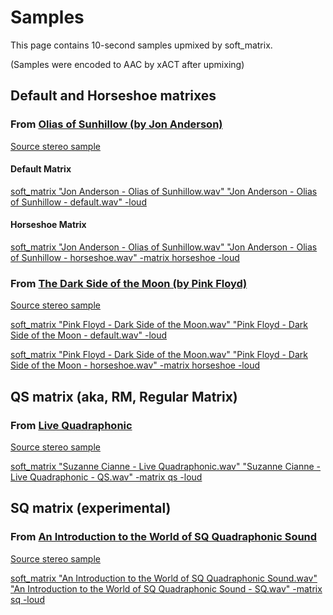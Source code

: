 # Samples

This page contains 10-second samples upmixed by soft_matrix.

(Samples were encoded to AAC by xACT after upmixing)

## Default and Horseshoe matrixes

### From [Olias of Sunhillow (by Jon Anderson)]((https://en.wikipedia.org/wiki/Olias_of_Sunhillow))

[Source stereo sample](<Samples/Jon Anderson - Olias of Sunhillow.m4a> "download")

#### Default Matrix

[soft_matrix "Jon Anderson - Olias of Sunhillow.wav" "Jon Anderson - Olias of Sunhillow - default.wav" -loud](<Samples/Jon Anderson - Olias of Sunhillow - default.m4a>)

#### Horseshoe Matrix

[soft_matrix "Jon Anderson - Olias of Sunhillow.wav" "Jon Anderson - Olias of Sunhillow - horseshoe.wav" -matrix horseshoe -loud](<Samples/Jon Anderson - Olias of Sunhillow - horseshoe.m4a>)

### From [The Dark Side of the Moon (by Pink Floyd)](https://en.wikipedia.org/wiki/The_Dark_Side_of_the_Moon)

[Source stereo sample](<Samples/Pink Floyd - Dark Side of the Moon.m4a>)

[soft_matrix "Pink Floyd - Dark Side of the Moon.wav" "Pink Floyd - Dark Side of the Moon - default.wav" -loud](<Samples/Pink Floyd - Dark Side of the Moon - default.m4a>)

[soft_matrix "Pink Floyd - Dark Side of the Moon.wav" "Pink Floyd - Dark Side of the Moon - horseshoe.wav" -matrix horseshoe -loud](<Samples/Pink Floyd - Dark Side of the Moon - horseshoe.m4a>)

## QS matrix (aka, RM, Regular Matrix)

### From [Live Quadraphonic](https://www.cykik.com/quad/ciani)

[Source stereo sample](<Samples/Suzanne Cianne - Live Quadraphonic.m4a>)

[soft_matrix "Suzanne Cianne - Live Quadraphonic.wav" "Suzanne Cianne - Live Quadraphonic - QS.wav" -matrix qs -loud](<Samples/Suzanne Cianne - Live Quadraphonic - QS.m4a>)

## SQ matrix (experimental)

### From [An Introduction to the World of SQ Quadraphonic Sound](https://www.youtube.com/watch?v=WMALh1tMklQ)

[Source stereo sample](<Samples/An Introduction to the World of SQ Quadraphonic Sound.m4a>)

[soft_matrix "An Introduction to the World of SQ Quadraphonic Sound.wav" "An Introduction to the World of SQ Quadraphonic Sound - SQ.wav" -matrix sq -loud](<Samples/An Introduction to the World of SQ Quadraphonic Sound - SQ.m4a>)
